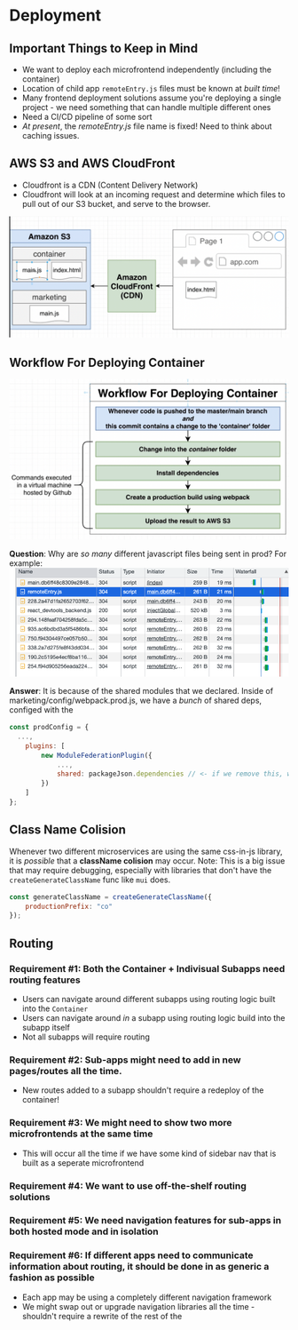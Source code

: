 # Deployment

## Important Things to Keep in Mind

-   We want to deploy each microfrontend independently (including the container)
-   Location of child app `remoteEntry.js` files must be known at _built time_!
-   Many frontend deployment solutions assume you're deploying a single project - we need something that can handle multiple different ones
-   Need a CI/CD pipeline of some sort
-   _At present_, the _remoteEntry.js_ file name is fixed! Need to think about caching issues.

## AWS S3 and AWS CloudFront

-   Cloudfront is a CDN (Content Delivery Network)
-   Cloudfront will look at an incoming request and determine which files to pull out of our S3 bucket, and serve to the browser.

<img src="./../lecture-pics/49.1.png">

## Workflow For Deploying Container

<img src="./../lecture-pics/53.1.png">

**Question**: Why are _so many_ different javascript files being sent in prod? For example:
<img src="./../lecture-pics/72.1.png">

**Answer**: It is because of the shared modules that we declared. Inside of marketing/config/webpack.prod.js, we have a _bunch_ of shared deps, configed with the

```js
const prodConfig = {
  ...,
	plugins: [
		new ModuleFederationPlugin({
			...,
			shared: packageJson.dependencies // <- if we remove this, we get big bundles of duplicate deps...
		})
	]
};
```

## Class Name Colision

Whenever two different microservices are using the same css-in-js library, it is _possible_ that a **className colision** may occur. Note: This is a big issue that may require debugging, especially with libraries that don't have the `createGenerateClassName` func like `mui` does.

```js
const generateClassName = createGenerateClassName({
	productionPrefix: "co"
});
```

## Routing

### **Requirement #1**: **Both the Container + Indivisual Subapps need routing features**

-   Users can navigate around different subapps using routing logic built into the `Container`
-   Users can navigate around _in_ a subapp using routing logic build into the subapp itself
-   Not all subapps will require routing

### **Requirement #2**: Sub-apps might need to add in new pages/routes all the time.

-   New routes added to a subapp shouldn't require a redeploy of the container!

### **Requirement #3**: We might need to show two more microfrontends at the same time

-   This will occur all the time if we have some kind of sidebar nav that is built as a seperate microfrontend

### **Requirement #4**: We want to use off-the-shelf routing solutions

### **Requirement #5**: We need navigation features for sub-apps in both hosted mode and in isolation

### **Requirement #6**: If different apps need to communicate information about routing, it should be done in as generic a fashion as possible

-   Each app may be using a completely different navigation framework
-   We might swap out or upgrade navigation libraries all the time - shouldn't require a rewrite of the rest of the 